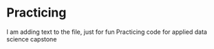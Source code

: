 # Practicing
I am adding text to the file, just for fun
Practicing code for applied data science capstone

